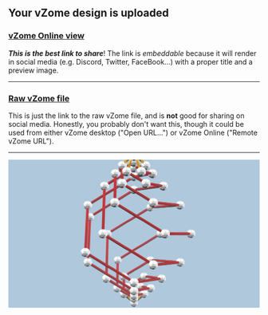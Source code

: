 ## Your vZome design is uploaded

### [vZome Online view][embed]

***This is the best link to share***!  The link is *embeddable* because it will render in social media (e.g. Discord, Twitter, FaceBook...) with a proper title and a preview image.

---

### [Raw vZome file][raw]

This is just the link to the raw vZome file, and is **not** good for
sharing on social media.
Honestly, you probably don't want this, though it could be used from either
vZome desktop ("Open URL...") or vZome Online ("Remote vZome URL").

---

![Image](<doubleSpiral.png>)


[embed]: <https://vzome.com/app/embed.py?url=https://raw.githubusercontent.com/vorth/vzome-sharing/main/2021/10/18/22-39-11-doubleSpiral/doubleSpiral.vZome>
[raw]: <https://raw.githubusercontent.com/vorth/vzome-sharing/main/2021/10/18/22-39-11-doubleSpiral/doubleSpiral.vZome>
